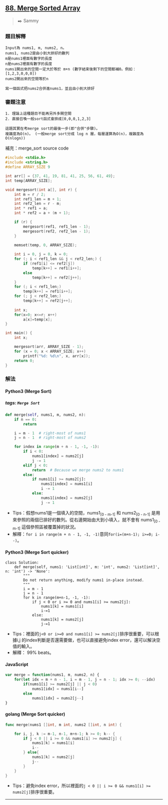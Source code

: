 ## [88. Merge Sorted Array](https://leetcode.com/problems/merge-sorted-array/)
> :black_nib: Sammy
### 題目解釋
    Input為 nums1, m, nums2, n。
    nums1, nums2是由小到大排好的數列
    m是nums1裡面有數字的長度
    n是nums2裡面有數字的長度
    nums1開出來的空間一定大於等於 m+n (數字結束後剩下的空間都補0。例如：[1,2,3,0,0,0])
    nums2開出來的空間等於n
    
    寫一個函式把nums2合併進nums1，並且由小到大排好
    
### 審題注意
    1. 理論上這種題目不能再另外多開空間
    2. 直接召喚一般sort函式會排成[0,0,0,1,2,3]

    這題其實在考merge sort的最後一步(即"合併"步驟)。
    複雜度為O(n)。 (一般merge sort分成 log n 層，每層運算為O(n)，複雜度為O(nlogn))

補充：merge_sort source code
```c
#include <stdio.h>
#include <string.h>
#define ARRAY_SIZE 9

int arr[] = {37, 41, 19, 81, 41, 25, 56, 61, 49};
int temp[ARRAY_SIZE];

void mergesort(int a[], int r) {
    int m = r / 2;
    int ref1_len = m + 1;
    int ref2_len = r - m;
    int * ref1 = a;
    int * ref2 = a + (m + 1);

    if (r) {
        mergesort(ref1, ref1_len - 1);
        mergesort(ref2, ref2_len - 1);
    }

    memset(temp, 0, ARRAY_SIZE);
    
    int i = 0, j = 0, k = 0;
    for (; i < ref1_len && j < ref2_len;) {
        if (ref1[i] <= ref2[j])
            temp[k++] = ref1[i++];
        else
            temp[k++] = ref2[j++];
    }
    for (; i < ref1_len;)
        temp[k++] = ref1[i++];
    for (; j < ref2_len;)
        temp[k++] = ref2[j++];
    
    int x;
    for(x=0; x<=r; x++)
        a[x]=temp[x];
}

int main() {
    int x;

    mergesort(arr, ARRAY_SIZE - 1);
    for (x = 0; x < ARRAY_SIZE; x++)
        printf("%d: %d\n", x, arr[x]);
    return 0;
}
```
### 解法
#### Python3 (Merge Sort)
##### tags: `Merge Sort`
```python
def merge(self, nums1, m, nums2, n):
    if n == 0:
        return

    i = m - 1  # right-most of nums1
    j = n - 1  # right-most of nums2

    for index in range(m + n - 1, -1, -1):
        if i < 0:
            nums1[index] = nums2[j]
            j -= 1
        elif j < 0:
            return  # Because we merge nums2 to nums1
        else:
            if nums1[i] >= nums2[j]:
                nums1[index] = nums1[i]
                i -= 1
            else:
                nums1[index] = nums2[j]
                j -= 1
```
- Tips：假想nums1是一個填入的空間，nums1<sub>[0 - m-1]</sub> 和 nums2<sub>[0 - n-1]</sub> 是用來參照的兩個已排好的數列。從右邊開始由大到小填入，就不會有 nums1<sub>[0 - m-1]</sub> 這個參照區被覆蓋掉的狀況。
- 解釋：`for i in range(m + n - 1, -1, -1)`意同`for(i=(m+n-1); i>=0; i--)`。

#### Python3 (Merge Sort quicker)
```python3
class Solution:
    def merge(self, nums1: 'List[int]', m: 'int', nums2: 'List[int]', n: 'int') -> 'None':
        """
        Do not return anything, modify nums1 in-place instead.
        """
        i = m - 1
        j = n - 1
        for k in range(m+n-1, -1, -1):
            if j < 0 or i >= 0 and nums1[i] >= nums2[j]:
                nums1[k] = nums1[i]
                i-=1
            else:
                nums1[k] = nums2[j]
                j-=1
```
- Tips：裡面的`j<0 or i>=0 and nums1[i] >= nums2[j]`排序很重要，可以根據i,j 的index判斷是否還需要做，也可以直接避免index error，還可以解決空值的輸入。
- 解釋： 99% beats。

#### JavaScript
```javascript
var merge = function(nums1, m, nums2, n) {
    for(let idx = m + n - 1, i = m - 1, j = n - 1; idx >= 0; --idx)
        if(nums1[i] >= nums2[j] || j < 0)
            nums1[idx] = nums1[i--]
        else
            nums1[idx] = nums2[j--]
}
```

#### golang (Merge Sort quicker)
```go
func merge(nums1 []int, m int, nums2 []int, n int) {

	for i, j, k := m-1, n-1, m+n-1; k >= 0; k-- {
        if j < 0 || i >= 0 && nums1[i] >= nums2[j] {
			nums1[k] = nums1[i]
			i--
		} else{
			nums1[k] = nums2[j]
			j--
		}
	}
}
```
- Tips：避免index error，所以裡面的`j < 0 || i >= 0 && nums1[i] >= nums2[j]`排序很重要。
---
